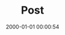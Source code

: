 ---
layout: post
title:  "Post"
date:   2000-01-01 00:00:54
categories: jekyll update
excerpt: Post
---